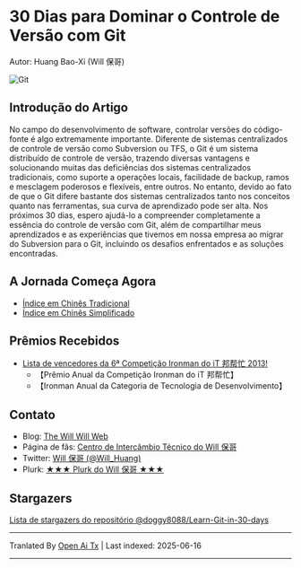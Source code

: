 # 30 Dias para Dominar o Controle de Versão com Git

Autor: Huang Bao-Xi (Will 保哥)

![Git](https://raw.githubusercontent.com/doggy8088/Learn-Git-in-30-days/master/zh-tw/figures/README/01.png)

## Introdução do Artigo

No campo do desenvolvimento de software, controlar versões do código-fonte é algo extremamente importante. Diferente de sistemas centralizados de controle de versão como Subversion ou TFS, o Git é um sistema distribuído de controle de versão, trazendo diversas vantagens e solucionando muitas das deficiências dos sistemas centralizados tradicionais, como suporte a operações locais, facilidade de backup, ramos e mesclagem poderosos e flexíveis, entre outros. No entanto, devido ao fato de que o Git difere bastante dos sistemas centralizados tanto nos conceitos quanto nas ferramentas, sua curva de aprendizado pode ser alta. Nos próximos 30 dias, espero ajudá-lo a compreender completamente a essência do controle de versão com Git, além de compartilhar meus aprendizados e as experiências que tivemos em nossa empresa ao migrar do Subversion para o Git, incluindo os desafios enfrentados e as soluções encontradas.

## A Jornada Começa Agora

* [Índice em Chinês Tradicional](https://raw.githubusercontent.com/doggy8088/Learn-Git-in-30-days/master/zh-tw/README.md)
* [Índice em Chinês Simplificado](https://raw.githubusercontent.com/doggy8088/Learn-Git-in-30-days/master/zh-cn/README.md)

## Prêmios Recebidos

* [Lista de vencedores da 6ª Competição Ironman do iT 邦帮忙 2013!](https://ithelp.ithome.com.tw/articles/10142953)
  * 【Prêmio Anual da Competição Ironman do iT 邦帮忙】
  * 【Ironman Anual da Categoria de Tecnologia de Desenvolvimento】

## Contato

* Blog: [The Will Will Web](https://blog.miniasp.com/)
* Página de fãs: [Centro de Intercâmbio Técnico do Will 保哥](https://www.facebook.com/will.fans)
* Twitter: [Will 保哥 (@Will_Huang)](https://twitter.com/Will_Huang)
* Plurk: [★★★ Plurk do Will 保哥 ★★★](https://www.plurk.com/willh/invite)

## Stargazers

[Lista de stargazers do repositório @doggy8088/Learn-Git-in-30-days](https://reporoster.com/stars/doggy8088/Learn-Git-in-30-days)


---

Tranlated By [Open Ai Tx](https://github.com/OpenAiTx/OpenAiTx) | Last indexed: 2025-06-16

---